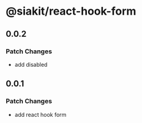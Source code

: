 # @siakit/react-hook-form

## 0.0.2

### Patch Changes

- add disabled

## 0.0.1

### Patch Changes

- add react hook form
